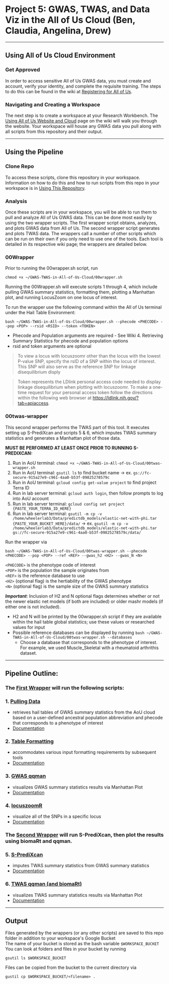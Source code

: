 # Project 5: GWAS, TWAS, and Data Viz in the All of Us Cloud (Ben, Claudia, Angelina, Drew)
***
## Using All of Us Cloud Environment
### Get Approved
In order to access sensitive All of Us GWAS data, you must create and account, verify your identity, and complete the requisite training. The steps to do this can be found in the wiki at [Registering for All of Us](https://github.com/bmoginot/GWAS-TWAS-in-All-of-Us-Cloud/wiki/1.-Registering-for-All-of-Us).

### Navigating and Creating a Workspace
The next step is to create a workspace at your Research Workbench. The [Using All of Us Website and Cloud](https://github.com/bmoginot/GWAS-TWAS-in-All-of-Us-Cloud/wiki/2.-Using-All-of-Us-Website-and-Cloud) page on the wiki will walk you through the website. 
Your workspace will house any GWAS data you pull along with all scripts from this repository and their output.
***
## Using the Pipeline
### Clone Repo
To access these scripts, clone this repository in your workspace. Information on how to do this and how to run scripts from this repo in your workspace is in [Using This Repository](https://github.com/bmoginot/GWAS-TWAS-in-All-of-Us-Cloud/wiki/3.-Using-This-Repository).

### Analysis 
Once these scripts are in your workspace, you will be able to run them to pull and analyze All of Us GWAS data. This can be done most easily by using the two wrapper scripts. The first wrapper script obtains, analyzes, and plots GWAS data from All of Us. The second wrapper script generates and plots TWAS data. The wrappers call a number of other scripts which can be run on their own if you only need to use one of the tools. Each tool is detailed in its respective wiki page; the wrappers are detailed below.

### 00Wrapper
Prior to running the 00wrapper.sh script, run
```
chmod +x ~/GWAS-TWAS-in-All-of-Us-Cloud/00wrapper.sh
```

Running the 00Wrapper.sh will execute scripts 1 through 4, which include pulling GWAS summary statistics, formatting them, plotting a Manhattan plot, and running LocusZoom on one locus of interest.

To run the wrapper use the following command within the All of Us terminal under the Hail Table Environment:
```
bash ~/GWAS-TWAS-in-All-of-Us-Cloud/00wrapper.sh --phecode <PHECODE> --pop <POP> --rsid <RSID> --token <TOKEN>
```

- Phecode and Population arguments are required - See Wiki 4. Retrieving Summary Statistics for phecode and population options
- rsid and token arguments are optional
> To view a locus with locuszoomr other than the locus with the lowest P-value SNP, specify the rsID of a SNP within the locus of interest. This SNP will also serve as the reference SNP for linkage disequilibrium disply

> Token represents the LDlink personal access code needed to display linkage disequilibrium when plotting with locuszoomr. To make a one-time request for your personal access token follow the directions within the following web browser at https://ldlink.nih.gov/?tab=apiaccess.

### 00twas-wrapper
This second wrapper performs the TWAS part of this tool. It executes setting up S-PrediXcan and scripts 5 & 6, which imputes TWAS summary statistics and generates a Manhattan plot of those data.

**MUST BE PERFORMED AT LEAST ONCE PRIOR TO RUNNING S-PREDIXCAN:**
1. Run in AoU terminal: `chmod +x ~/GWAS-TWAS-in-All-of-Us-Cloud/00twas-wrapper.sh`
2. Run in AoU terminal: `gsutil ls` to find bucket name -> ex. `gs://fc-secure-915a27e9-c961-4aa0-b53f-09825278579c`
3. Run in AoU terminal: `gcloud config get-value project` to find project Terra ID
4. Run in lab server terminal: `gcloud auth login`, then follow prompts to log into AoU account
5. Run in lab server terminal: `gcloud config set project {PASTE_YOUR_TERRA_ID_HERE}`
6. Run in lab server terminal: `gsutil -m cp -v /home/wheelerlab3/Data/predictdb_models/elastic-net-with-phi.tar {PASTE_YOUR_BUCKET_HERE}/data/` -> ex. `gsutil -m cp -v /home/wheelerlab3/Data/predictdb_models/elastic-net-with-phi.tar gs://fc-secure-915a27e9-c961-4aa0-b53f-09825278579c/data/`

Run the wrapper via
```
bash ~/GWAS-TWAS-in-All-of-Us-Cloud/00twas-wrapper.sh --phecode <PHECODE> --pop <POP> --ref <REF> --gwas_h2 <H2> --gwas_N <N>
```

`<PHECODE>` is the phenotype code of interest  
`<POP>` is the population the sample originates from  
`<REF>` is the reference database to use  
`<H2>` (optional flag) is the hertiability of the GWAS phenotype  
`<N>` (optional flag) is the sample size of the GWAS summary statistics

***Important***: Inclusion of H2 and N optional flags determines whether or not the newer elastic net models (if both are included) or older mashr models (if either one is not included). 

- H2 and N will be printed by the 00wrapper.sh script if they are available within the hail table global statistics; use these values or researched values for input
- Possible reference databases can be displayed by running `bash ~/GWAS-TWAS-in-All-of-Us-Cloud/00twas-wrapper.sh --databases` 
  - Choose a database that corresponds to the phenotype of interest. For example, we used Muscle_Skeletal with a rheumatoid arthrithis dataset.
***
## Pipeline Outline: 
### The [First Wrapper](https://github.com/bmoginot/GWAS-TWAS-in-All-of-Us-Cloud/blob/main/00wrapper.sh) will run the following scripts:
  ### 1. [Pulling Data](https://github.com/bmoginot/GWAS-TWAS-in-All-of-Us-Cloud/blob/main/01pull_data.py)
  - retrieves hail tables of GWAS summary statistics from the AoU cloud based on a user-defined ancestral population abbreviation and phecode that corresponds to a phenotype of interest
  - [Documentation](https://github.com/bmoginot/GWAS-TWAS-in-All-of-Us-Cloud/wiki/4.-Retrieve-Summary-Statistics#pulling-all-of-us-gwas-summary-statistics-from-the-cloud)
  ### 2. [Table Formatting](https://github.com/bmoginot/GWAS-TWAS-in-All-of-Us-Cloud/blob/main/02table_format.R)
  - accommodates various input formatting requirements by subsequent tools
  - [Documentation](https://github.com/bmoginot/GWAS-TWAS-in-All-of-Us-Cloud/wiki/4.-Retrieve-Summary-Statistics#formatting-all-of-us-gwas-summary-statistics-for-qqman-locuszoomr-and-s-predixcan-input)
  ### 3. [GWAS qqman](https://github.com/bmoginot/GWAS-TWAS-in-All-of-Us-Cloud/blob/main/03gwas_qqman.R)
  - visualizes GWAS summary statistics results via Manhattan Plot
  - [Documentation](https://github.com/bmoginot/GWAS-TWAS-in-All-of-Us-Cloud/wiki/5.-qqman-for-GWAS-summary-statistic-data)
  ### 4. [locuszoomR](https://github.com/bmoginot/GWAS-TWAS-in-All-of-Us-Cloud/blob/main/04locuszoom.R)
  -  visualize all of the SNPs in a specific locus
  -  [Documentation](https://github.com/bmoginot/GWAS-TWAS-in-All-of-Us-Cloud/wiki/6.-Locuszoomr)


### The [Second Wrapper](https://github.com/bmoginot/GWAS-TWAS-in-All-of-Us-Cloud/blob/main/00twas-wrapper.sh) will run S-PrediXcan, then plot the results using biomaRt and qqman.
  ### 5. [S-PrediXcan](https://github.com/bmoginot/GWAS-TWAS-in-All-of-Us-Cloud/blob/main/05run-predixcan.py)
  - imputes TWAS summary statistics from GWAS summary statistics
  - [Documentation](https://github.com/bmoginot/GWAS-TWAS-in-All-of-Us-Cloud/wiki/7.-S%E2%80%90PrediXcan)
  ### 6. [TWAS qqman (and biomaRt)](https://github.com/bmoginot/GWAS-TWAS-in-All-of-Us-Cloud/blob/main/06twas_qqman.R)
  - visualizes TWAS summary statistics results via Manhattan Plot
  - [Documentation](https://github.com/bmoginot/GWAS-TWAS-in-All-of-Us-Cloud/wiki/8.-biomaRt-and-qqman-for-TWAS-summary-statistics)
***
## Output
Files generated by the wrappers (or any other scripts) are saved to this repo folder in addition to your workspace's Google Bucket  
The name of your bucket is stored as the bash variable `$WORKSPACE_BUCKET`  
You can look at folders and files in your bucket by running
```
gsutil ls $WORKSPACE_BUCKET
```

Files can be copied from the bucket to the current directory via
```
gustil cp $WORKSPACE_BUCKET/<filename> .
```
